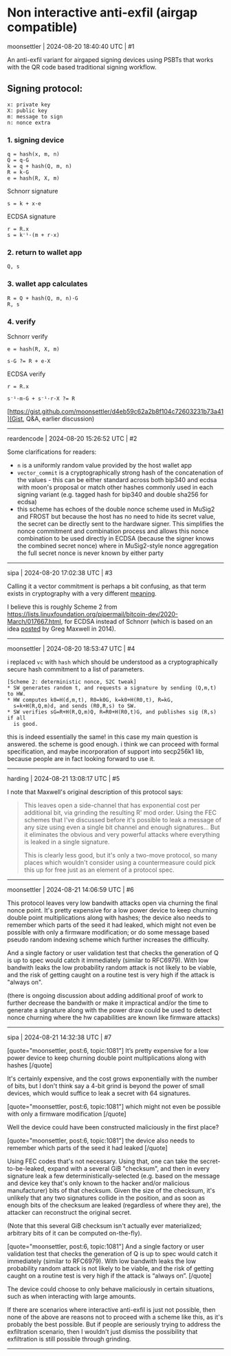 # Non interactive anti-exfil (airgap compatible)

moonsettler | 2024-08-20 18:40:40 UTC | #1

An anti-exfil variant for airgaped signing devices using PSBTs that works with the QR code based traditional signing workflow.

## Signing protocol:
```text
x: private key
X: public key
m: message to sign
n: nonce extra
```
### 1. signing device
```text
q = hash(x, m, n)
Q = q·G
k = q + hash(Q, m, n)
R = k·G
e = hash(R, X, m)
```
Schnorr signature
```text
s = k + x·e
```
ECDSA signature
```text
r = R.x
s = k⁻¹·(m + r·x)
```
### 2. return to wallet app
```text
Q, s
```
### 3. wallet app calculates
```text
R = Q + hash(Q, m, n)·G
R, s
```
### 4. verify
Schnorr verify
```text
e = hash(R, X, m)

s·G ?= R + e·X
```
ECDSA verify
```text
r = R.x

s⁻¹·m·G + s⁻¹·r·X ?= R
```

[https://gist.github.com/moonsettler/d4eb59c62a2b8f104c72603231b73a41](Gist, Q&A, earlier discussion)

-------------------------

reardencode | 2024-08-20 15:26:52 UTC | #2

Some clarifications for readers:
* `n` is a uniformly random value provided by the host wallet app
* `vector_commit` is a cryptographically strong hash of the concatenation of the values - this can be either standard across both bip340 and ecdsa with moon's proposal or match other hashes commonly used in each signing variant (e.g. tagged hash for bip340 and double sha256 for ecdsa)
* this scheme has echoes of the double nonce scheme used in MuSig2 and FROST but because the host has no need to hide its secret value, the secret can be directly sent to the hardware signer. This simplifies the nonce commitment and combination process and allows this nonce combination to be used directly in ECDSA (because the signer knows the combined secret nonce) where in MuSig2-style nonce aggregation the full secret nonce is never known by either party

-------------------------

sipa | 2024-08-20 17:02:38 UTC | #3

Calling it a vector commitment is perhaps a bit confusing, as that term exists in cryptography with a very different [meaning](https://eprint.iacr.org/2011/495.pdf).

I believe this is roughly Scheme 2 from https://lists.linuxfoundation.org/pipermail/bitcoin-dev/2020-March/017667.html, for ECDSA instead of Schnorr (which is based on an idea [posted](https://bitcointalk.org/index.php?topic=893898.msg9861102#msg9861102) by Greg Maxwell in 2014).

-------------------------

moonsettler | 2024-08-20 18:53:47 UTC | #4

i replaced `vc` with `hash` which should be understood as a cryptographically secure hash commitment to a list of parameters.

```text
[Scheme 2: deterministic nonce, S2C tweak]
* SW generates random t, and requests a signature by sending (Q,m,t) to HW.
* HW computes k0=H(d,m,t), R0=k0G, k=k0+H(R0,t), R=kG,
  s=k+H(R,Q,m)d, and sends (R0,R,s) to SW.
* SW verifies sG=R+H(R,Q,m)Q, R=R0+H(R0,t)G, and publishes sig (R,s) if all
  is good.
```

this is indeed essentially the same! in this case my main question is answered. the scheme is good enough. i think we can proceed with formal specification, and maybe incorporation of support into secp256k1 lib, because people are in fact looking forward to use it.

-------------------------

harding | 2024-08-21 13:08:17 UTC | #5

I note that Maxwell's original description of this protocol says:

> This leaves open a side-channel that has exponential cost per additional bit, via grinding the resulting R' mod order.  Using the FEC schemes that I've discussed before it's possible to leak a message of any size using even a single bit channel and enough signatures...  But it eliminates the obvious and very powerful attacks where everything is leaked in a single signature.
>
> This is clearly less good, but it's only a two-move protocol, so many places which wouldn't consider using a countermeasure could pick this up for free just as an element of a protocol spec.

-------------------------

moonsettler | 2024-08-21 14:06:59 UTC | #6

This protocol leaves very low bandwith attacks open via churning the final nonce point. It's pretty expensive for a low power device to keep churning double point multiplications along with hashes; the device also needs to remember which parts of the seed it had leaked, which might not even be possible with only a firmware modification; or do some message based pseudo random indexing scheme which further increases the difficulty.

And a single factory or user validation test that checks the generation of Q is up to spec would catch it immediately (similar to RFC6979). With low bandwith leaks the low probability random attack is not likely to be viable, and the risk of getting caught on a routine test is very high if the attack is "always on".

(there is ongoing discussion about adding additional proof of work to further decrease the bandwith or make it impractical and/or the time to generate a signature along with the power draw could be used to detect nonce churning where the hw capabilities are known like firmware attacks)

-------------------------

sipa | 2024-08-21 14:32:38 UTC | #7

[quote="moonsettler, post:6, topic:1081"]
It’s pretty expensive for a low power device to keep churning double point multiplications along with hashes
[/quote]

It's certainly expensive, and the cost grows exponentially with the number of bits, but I don't think say a 4-bit grind is beyond the power of small devices, which would suffice to leak a secret with 64 signatures.

[quote="moonsettler, post:6, topic:1081"]
which might not even be possible with only a firmware modification
[/quote]

Well the device could have been constructed maliciously in the first place?

[quote="moonsettler, post:6, topic:1081"]
the device also needs to remember which parts of the seed it had leaked
[/quote]

Using FEC codes that's not necessary. Using that, one can take the secret-to-be-leaked, expand with a several GiB "checksum", and then in every signature leak a few deterministically-selected (e.g. based on the message and device key that's only known to the hacker and/or malicious manufacturer) bits of that checksum. Given the size of the checksum, it's unlikely that any two signatures collide in the position, and as soon as enough bits of the checksum are leaked (regardless of where they are), the attacker can reconstruct the original secret.

(Note that this several GiB checksum isn't actually ever materialized; arbitrary bits of it can be computed on-the-fly).

[quote="moonsettler, post:6, topic:1081"]
And a single factory or user validation test that checks the generation of Q is up to spec would catch it immediately (similar to RFC6979). With low bandwith leaks the low probability random attack is not likely to be viable, and the risk of getting caught on a routine test is very high if the attack is “always on”.
[/quote]

The device could choose to only behave maliciously in certain situations, such as when interacting with large amounts.

If there are scenarios where interactive anti-exfil is just not possible, then none of the above are reasons not to proceed with a scheme like this, as it's probably the best possible. But if people are seriously trying to address the exfiltration scenario, then I wouldn't just dismiss the possibility that exfiltration is still possible through grinding.

-------------------------

